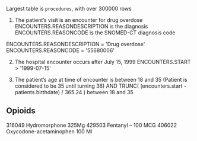 Largest table is `procedures`, with over 300000 rows

1. The patient’s visit is an encounter for drug overdose
ENCOUNTERS.REASONDESCRIPTION is the diagnosis
ENCOUNTERS.REASONCODE is the SNOMED-CT diagnosis code

ENCOUNTERS.REASONDESCRIPTION = 'Drug overdose'
ENCOUNTERS.REASONCODE = '55680006'

2. The hospital encounter occurs after July 15, 1999
ENCOUNTERS.START > '1999-07-15'

3. The patient’s age at time of encounter is between 18 and 35 (Patient is considered to be 35 until turning 36)
AND TRUNC( (encounters.start - patients.birthdate) / 365.24 ) between 18 and 35

## Opioids

316049 Hydromorphone 325Mg
429503 Fentanyl – 100 MCG
406022 Oxycodone-acetaminophen 100 Ml


